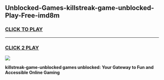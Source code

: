 
## Unblocked-Games-killstreak-game-unblocked-Play-Free-imd8m
<h3>
<a href="https://premium76.site?title=killstreak-game-unblocked&ref=18A">CLICK TO PLAY</a></h3>
<hr>

<h3>
<a href="https://premium76.site?title=killstreak-game-unblocked&ref=18A">CLICK 2 PLAY</a>
  
</h3>

<a href="https://premium76.site?title=killstreak-game-unblocked&ref=18A"><img src="https://clearcache.store/games.png"></a>


**killstreak-game-unblocked games unblocked: Your Gateway to Fun and Accessible Online Gaming**
